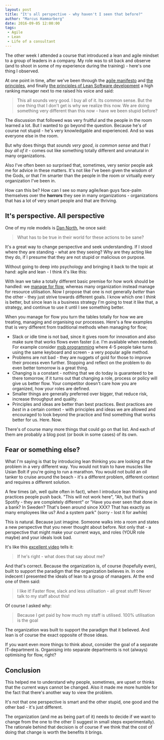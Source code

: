 ```yaml
---
layout: post
title: "It's all perspective - why haven't I seen that before?"
author: "Marcus Hammarberg"
date: 2016-09-05 12:00:00
tags:
 - Agile
 - Lean
 - Life of a consultant
---
```


The other week I attended a course that introduced a lean and agile mindset to a group of leaders in a company. My role was to sit back and observe (and to shoot in some of my experience during the training) - here's one thing I observed.

At one point in time, after we've been through the [agile manifesto](http://agilemanifesto.org/) and [the principles](http://agilemanifesto.org/principles.html), and finally [the principles of Lean Software development](http://www.allaboutagile.com/7-key-principles-of-lean-software-development-2/) a high ranking manager next to me raised his voice and said:

> This all sounds very good. I buy all of it. Its common sense. But the one thing that I don't get is why we realize this now. We are doing something very different than this now - have we been stupid before?

The discussion that followed was very fruitful and the people in the room learned a lot. But I wanted to go beyond the question. Because he's of course not stupid - he's very knowledgable and experienced. And so was everyone else in the room.

But why does things that *sounds very good*, *is common sense* and that *I buy all of it* - comes out like something totally different and unnatural in many organizations.

<!-- excerpt-end -->

Also I've often been so surprised that, sometimes, very senior people ask me for advice in these matters. It's not like I've been given the wisdom of the Gods, or that I'm smarter than the people in the room or virtually every organization I've been in.

How can this be? How can I see so many agile/lean guys face-palm themselves over the **horrors** they see in many organizations - organizations that has a lot of very smart people and that are thriving.

## It's perspective. All perspective

One of my role models is [Dan North](https://dannorth.net/), he once said:

> What has to be true in their world for these actions to be sane?

It's a great way to change perspective and seek understanding. If I stood where they are standing - what are they seeing? Why are they acting like they do, if I presume that they are not stupid or malicious on purpose.

Without going to deep into psychology and bringing it back to the topic at hand: agile and lean - I think it's like this:

With lean we take a totally different basic premise for how work should be handled: we [manage for flow](https://en.wikipedia.org/wiki/Kanban_(development)?oldformat=true#General_practices), whereas many organization instead manage for resource utilisation. Now I propose that one is not generally *better* than the other - they just strive towards different goals. I know which one I *think* is better, but since lean is a business strategy I'm going to treat it like that, a strategy, and continue to use it until I see something better.

When you manage for flow you turn the tables totally for how we are treating, managing and organising our processes. Here's a few examples that is very different from traditional methods when managing for flow;

* Slack or idle time is not bad, since it gives room for innovation and also make sure that works flows even faster (i.e. I'm available when needed). For example consider [mob programming](http://codebetter.com/marcushammarberg/2013/08/06/mob-programming/) where 4-5 people take turns using the same keyboard and screen - a very popular agile method.
* Problems are not bad - they are nuggets of gold for those to improve their process even further. Stopping and reflect on the problem to do even better tomorrow is a great thing.
* Changing is a constant - nothing that we do today is guaranteed to be there tomorrow, if it turns out that changing a role, process or policy will give us better flow. Your competitor doesn't care how you are organized, how your roles are defined.
* Smaller things are generally preferred over bigger, that reduce risk, increase throughput and quality.
* Principles and ideas are better than best practices. Best practices are *best* in a certain context - with principles and ideas we are allowed and encouraged to look beyond the practice and find something that works better for us. Here. Now.

There's of course many more things that could go on that list. And each of them are probably a blog post (or book in some cases) of its own.

## Fear or something else?

What I'm saying is that by introducing lean thinking you are looking at the problem in a very different way. You would not train to have muscles like Usian Bolt if you're going to run a marathon. You would not build an oil tanker to cruise around the beach - it's a different problem, different context and requires a different solution.

A few times (ah, well quite often in fact), when I introduce lean thinking and practices people push back. "This will not work here", "Ah, but that's Spotify - they are completely different" or "Have you ever seen that done in a bank? In Sweden? That's been around since XXX? That has exactly as many employees like us? And a system park" (sorry - lost it for awhile)

This is natural. Because just imagine. Someone walks into a room and states a new perspective that you never thought about before. Not only that - a perspective that might make your current ways, and roles (YOUR role maybe) and your ideals look bad.

It's like this [excellent video](https://youtu.be/TCqQ9LxzTwM?t=9m9s) tells it:

> If he's right - what does that say about me?

And that's correct. Because the organization is, of course (hopefully even), built to support the paradigm that the organization believes in. In one indecent I presented the ideals of lean to a group of managers. At the end one of them said:

> I like it! Faster flow, slack and less utilisation - all great stuff! Never talk to my staff about this!

Of course I asked why:

> Because I get paid by how much my staff is utilised. 100% utilisation is the goal

The organization was built to support the paradigm that it believed. And lean is of course the exact opposite of those ideas.

If you want even more things to think about, consider the goal of a separate IT-department is. Organising into separate departments is not (always) optimising for flow, right?

## Conclusion

This helped me to understand why people, sometimes, are upset or thinks that the current ways cannot be changed. Also it made me more humble for the fact that there's another way to view the problem.

It's not that one perspective is smart and the other stupid, one good and the other bad - it's just different.

The organization (and me as being part of it) needs to decide if we want to change from the one to the other (I suggest in small steps experimentally). The rationale behind that decision is of course if we think that the cost of doing that change is worth the benefits it brings.
